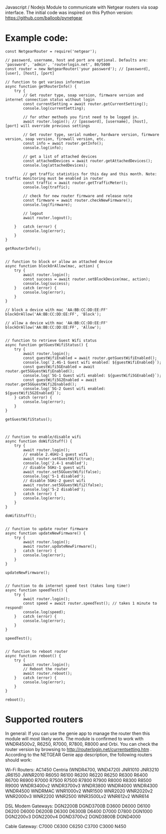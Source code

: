 Javascript / Nodejs Module to communicate with Netgear routers via soap interface. The initial code
was inspired on this Python version: https://github.com/balloob/pynetgear

# Example code:

```
const NetgearRouter = require('netgear');

// password, username, host and port are optional. Defaults are: 'password', 'admin', 'routerlogin.net', 80/5000
const router = new NetgearRouter('your password'); // [password], [user], [host], [port]

// function to get various information
async function getRouterInfo() {
	try {
		// Get router type, soap version, firmware version and internet connection status without login
		const currentSetting = await router.getCurrentSetting();
		console.log(currentSetting);

		// for other methods you first need to be logged in.
		await router.login(); // [password], [username], [host], [port] will override previous settings

		// Get router type, serial number, hardware version, firmware version, soap version, firewall version, etc.
		const info = await router.getInfo();
		console.log(info);

		// get a list of attached devices
		const attachedDevices = await router.getAttachedDevices();
		console.log(attachedDevices);

		// get traffic statistics for this day and this month. Note: traffic monitoring must be enabled in router
		const traffic = await router.getTrafficMeter();
		console.log(traffic);

		// check for new router firmware and release note
		const firmware = await router.checkNewFirmware();
		console.log(firmware);

		// logout
		await router.logout();

	}	catch (error) {
		console.log(error);
	}
}

getRouterInfo();


// function to block or allow an attached device
async function blockOrAllow(mac, action) {
	try {
		await router.login();
		const success = await router.setBlockDevice(mac, action);
		console.log(success);
	}	catch (error) {
		console.log(error);
	}
}

// block a device with mac 'AA:BB:CC:DD:EE:FF'
blockOrAllow('AA:BB:CC:DD:EE:FF', 'Block');

// allow a device with mac 'AA:BB:CC:DD:EE:FF'
blockOrAllow('AA:BB:CC:DD:EE:FF', 'Allow');


// function to retrieve Guest Wifi status
async function getGuestWifiStatus() {
	try {
		await router.login();
		const guestWifiEnabled = await router.getGuestWifiEnabled();
		console.log(`2.4G-1 Guest wifi enabled: ${guestWifiEnabled}`);
		const guestWifi5GEnabled = await router.get5GGuestWifiEnabled();
		console.log(`5G-1 Guest wifi enabled: ${guestWifi5GEnabled}`);
		const guestWifi5G2Enabled = await router.get5GGuestWifi2Enabled();
		console.log(`5G-2 Guest wifi enabled: ${guestWifi5G2Enabled}`);
	} catch (error) {
		console.log(error);
	}
}

getGuestWifiStatus();



// function to enable/disable wifi
async function doWifiStuff() {
	try {
		await router.login();
		// enable 2.4GHz-1 guest wifi
		await router.setGuestWifi(true);
		console.log('2.4-1 enabled');
		// disable 5GHz-1 guest wifi
		await router.set5GGuestWifi(false);
		console.log('5-1 disabled');
		// disable 5GHz-2 guest wifi
		await router.set5GGuestWifi2(false);
		console.log('5-2 disabled');
	}	catch (error) {
		console.log(error);
	}
}

doWifiStuff();


// function to update router firmware
async function updateNewFirmware() {
	try {
		await router.login();
		await router.updateNewFirmware();
	}	catch (error) {
		console.log(error);
	}
}

updateNewFirmware();


// function to do internet speed test (takes long time!)
async function speedTest() {
	try {
		await router.login();
		const speed = await router.speedTest(); // takes 1 minute to respond!
		console.log(speed);
	}	catch (error) {
		console.log(error);
	}
}

speedTest();


// function to reboot router
async function reboot() {
	try {
		await router.login();
		// Reboot the router
		await router.reboot();
	}	catch (error) {
		console.log(error);
	}
}

reboot();
```


# Supported routers
In general: If you can use the genie app to manage the router then this module will most likely work. The module is confirmed to work with WNDR4500v2, R6250, R7000, R7800, R8000 and Orbi.
You can check the router version by browsing to http://routerlogin.net/currentsetting.htm . According to the NETGEAR Genie app description, the following routers should work:

Wi-Fi Routers:
AC1450
Centria (WNDR4700, WND4720)
JNR1010
JNR3210
JR6150
JWNR2010
R6050
R6100
R6200
R6220
R6250
R6300
R6400
R6700
R6900
R7000
R7500
R7500
R7800
R7900
R8000
R8300
R8500
R9000
WNDR3400v2
WNDR3700v3
WNDR3800
WNDR4000
WNDR4300
WNDR4500
WNDRMAC
WNR1000v2
WNR1500
WNR2020
WNR2020v2
WNR2000v3
WNR2200
WNR2500
WNR3500Lv2
WNR612v2
WNR614

DSL Modem Gateways:
DGN2200B
DGND3700B
D3600
D6000
D6100
D6200
D6000
D6200B
D6300
D6300B
D6400
D7000
D7800
DGN1000
DGN2200v3
DGN2200v4
DGND3700v2
DGND3800B
DGND4000

Cable Gateway:
C7000
C6300
C6250
C3700
C3000
N450
